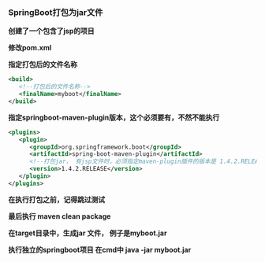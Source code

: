 ### SpringBoot打包为jar文件

**创建了一个包含了jsp的项目**

**修改pom.xml**

**指定打包后的文件名称**

```xml
<build>
   <!--打包后的文件名称-->
   <finalName>myboot</finalName>
</build>
```



**指定springboot-maven-plugin版本，这个必须要有，不然不能执行**

```xml
<plugins>
   <plugin>
      <groupId>org.springframework.boot</groupId>
      <artifactId>spring-boot-maven-plugin</artifactId>
      <!--打包jar， 有jsp文件时，必须指定maven-plugin插件的版本是 1.4.2.RELEASE-->
      <version>1.4.2.RELEASE</version>
   </plugin>
</plugins>
```

**在执行打包之前，记得跳过测试**

**最后执行 maven clean package**

**在target目录中，生成jar 文件， 例子是myboot.jar**

**执行独立的springboot项目  在cmd中 java  -jar  myboot.jar**

